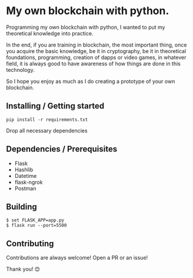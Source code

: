<h1>My own blockchain with python.</h1>
<p>Programming my own blockchain with python, I wanted to put my theoretical knowledge into practice.</p>

<p>In the end, if you are training in blockchain, the most important thing, once you acquire the basic knowledge, be it in cryptography, be it in theoretical foundations, programming, creation of dapps or video games, in whatever field, it is always good to have awareness of how things are done in this technology.</p>

<p>So I hope you enjoy as much as I do creating a prototype of your own blockchain.</p>


<h2> Installing / Getting started </h2>

```
pip install -r requirements.txt
```  
<p>Drop all necessary dependencies</p>

<h2> Dependencies / Prerequisites </h2>

- Flask
- Hashlib
- Datetime
- flask-ngrok
- Postman

<h2> Building </h2>


```shell
$ set FLASK_APP=app.py 
$ flask run --port=5500
```

<h2>Contributing</h2>

<p> Contributions are always welcome! Open a PR or an issue!</p>

<p> Thank you! 😊 </p>
